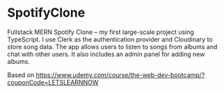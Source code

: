 ﻿# SpotifyClone
Fullstack MERN Spotify Clone – my first large-scale project using TypeScript. I use Clerk as the authentication provider and Cloudinary to store song data. The app allows users to listen to songs from albums and chat with other users. It also includes an admin panel for adding new albums.

Based on https://www.udemy.com/course/the-web-dev-bootcamp/?couponCode=LETSLEARNNOW
